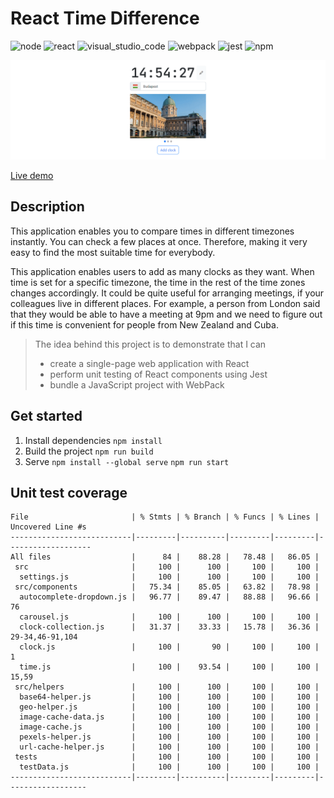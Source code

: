 # React Time Difference
![node](https://badges.aleen42.com/src/node.svg)
![react](https://badges.aleen42.com/src/react.svg)
![visual_studio_code](https://badges.aleen42.com/src/visual_studio_code.svg)
![webpack](https://badges.aleen42.com/src/webpack.svg)
![jest](https://badges.aleen42.com/src/jest_1.svg)
![npm](https://badges.aleen42.com/src/npm.svg)

![demo](cover.gif)

[Live demo](https://petukhov.cyou/react-time-difference/)
## Description
This application enables you to compare times in different timezones instantly. You can check a few places at once. Therefore, making it very easy to find the most suitable time for everybody.

This application enables users to add as many clocks as they want. When time is set for a specific timezone, the time in the rest of the time zones changes accordingly. It could be quite useful for arranging meetings, if your colleagues live in different places. For example, a person from London said that they would be able to have a meeting at 9pm and we need to figure out if this time is convenient for people from New Zealand and Cuba.

>The idea behind this project is to demonstrate that I can
>* create a single-page web application with React
>* perform unit testing of React components using Jest
>* bundle a JavaScript project with WebPack

## Get started
1. Install dependencies `npm install`
2. Build the project `npm run build`
3. Serve `npm install --global serve` `npm run start`

## Unit test coverage
```---------------------------|---------|----------|---------|---------|-------------------
File                       | % Stmts | % Branch | % Funcs | % Lines | Uncovered Line #s 
---------------------------|---------|----------|---------|---------|-------------------
All files                  |      84 |    88.28 |   78.48 |   86.05 |                   
 src                       |     100 |      100 |     100 |     100 |                   
  settings.js              |     100 |      100 |     100 |     100 |                   
 src/components            |   75.34 |    85.05 |   63.82 |   78.98 |                   
  autocomplete-dropdown.js |   96.77 |    89.47 |   88.88 |   96.66 | 76                
  carousel.js              |     100 |      100 |     100 |     100 |                   
  clock-collection.js      |   31.37 |    33.33 |   15.78 |   36.36 | 29-34,46-91,104   
  clock.js                 |     100 |       90 |     100 |     100 | 1
  time.js                  |     100 |    93.54 |     100 |     100 | 15,59
 src/helpers               |     100 |      100 |     100 |     100 | 
  base64-helper.js         |     100 |      100 |     100 |     100 | 
  geo-helper.js            |     100 |      100 |     100 |     100 | 
  image-cache-data.js      |     100 |      100 |     100 |     100 | 
  image-cache.js           |     100 |      100 |     100 |     100 | 
  pexels-helper.js         |     100 |      100 |     100 |     100 | 
  url-cache-helper.js      |     100 |      100 |     100 |     100 | 
 tests                     |     100 |      100 |     100 |     100 | 
  testData.js              |     100 |      100 |     100 |     100 | 
---------------------------|---------|----------|---------|---------|------------------
```